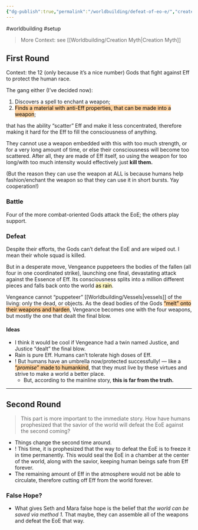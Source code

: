 ```yaml
---
{"dg-publish":true,"permalink":"/worldbuilding/defeat-of-eo-e/","created":"2025-07-25T17:10:06.766-07:00"}
---
```


#worldbuilding #setup 

> More Context: see [[Worldbuilding/Creation Myth\|Creation Myth]]
## First Round

Context: the 12 (only because it’s a nice number) Gods that fight against Eff to protect the human race. 

The gang either (I’ve decided now):

1. Discovers a spell to enchant a weapon; 
2. <mark style="background: #FFB86CA6;">Finds a material with anti-Eff properties, that can be made into a weapon</mark>; 

that has the ability “scatter” Eff and make it less concentrated, therefore making it hard for the Eff to fill the consciousness of anything. 

They cannot use a weapon embedded with this with too much strength, or for a very long amount of time, or else their consciousness will become too scattered. After all, they are made of Eff itself, so using the weapon for too long/with too much intensity would effectively just **kill them.**

(But the reason they can use the weapon at ALL is because humans help fashion/enchant the weapon so that they can use it in short bursts. Yay cooperation!)

### Battle

Four of the more combat-oriented Gods attack the EoE; the others play support. 

### Defeat

Despite their efforts, the Gods can’t defeat the EoE and are wiped out. I mean their whole squad is killed.  

But in a desperate move, Vengeance puppeteers the bodies of the fallen (all four in one coordinated strike), launching one final, devastating attack against the Essence of Eff. Its consciousness splits into a million different pieces and falls back onto the world <mark style="background: #FFF3A3A6;">as rain</mark>.

Vengeance cannot “puppeteer” [[Worldbuilding/Vessels\|vessels]] of the living: only the dead, or objects. As the dead bodies of the Gods <mark style="background: #FFB86CA6;">“melt” onto their weapons and harden</mark>, Vengeance becomes one with the four weapons, but mostly the one that dealt the final blow. 

#### Ideas

- I think it would be cool if Vengeance had a twin named Justice, and Justice “dealt” the final blow.
- Rain is pure Eff. Humans can’t tolerate high doses of Eff.  
- ! But humans have an umbrella now/protected successfully! — like a <mark style="background: #FFB86CA6;">“*promise*” made to humankind</mark>, that they must live by these virtues and strive to make a world a better place.  
	- But, according to the mainline story, **this is far from the truth.**

___

## Second Round

> This part is more important to the immediate story. 
> How have humans prophesized that the savior of the world will defeat the EoE against the second coming?

- Things change the second time around. 
- ! This time, it is prophesized that the way to defeat the EoE is to freeze it in time permanently. This would seal the EoE in a chamber at the center of the world, along with the savior, keeping human beings safe from Eff forever. 
- The remaining amount of Eff in the atmosphere would not be able to circulate, therefore cutting off Eff from the world forever. 

### False Hope? 

- What gives Seth and Mara false hope is the belief that *the world can be saved via method 1.* That maybe, they can assemble all of the weapons and defeat the EoE that way. 
